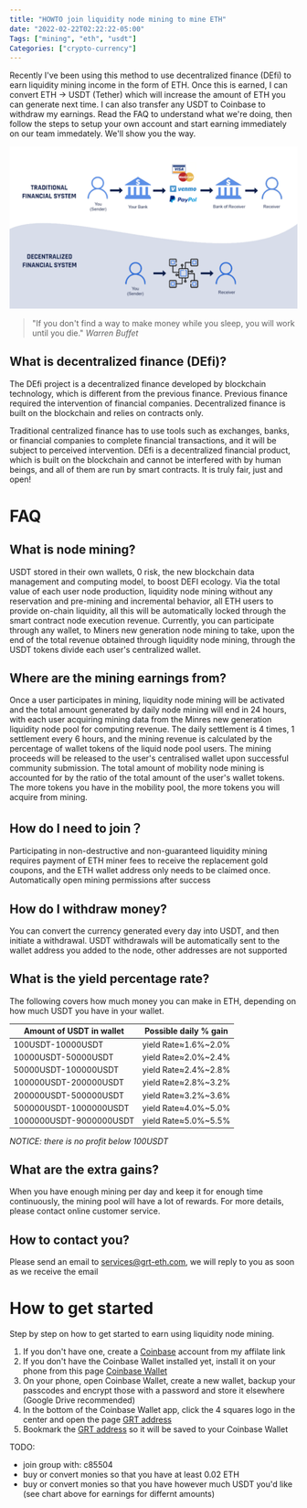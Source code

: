 ```yaml
---
title: "HOWTO join liquidity node mining to mine ETH"
date: "2022-02-22T02:22:22-05:00"
Tags: ["mining", "eth", "usdt"]
Categories: ["crypto-currency"]
---
```

Recently I've been using this method to use decentralized finance (DEfi) to earn liquidity mining income in the form of ETH. Once this is earned, I can convert ETH -> USDT (Tether) which will increase the amount of ETH you can generate next time. I can also transfer any USDT to Coinbase to withdraw my earnings. Read the FAQ to understand what we're doing, then follow the steps to setup your own account and start earning immediately on our team immedately. We'll show you the way.

<div align="center"><img src="../static/2022/cefi-defi.png"></div>

> "If you don't find a way to make money while you sleep, you will work until you die." *Warren Buffet*

## What is decentralized finance (DEfi)?

The DEfi project is a decentralized finance developed by blockchain technology, which is different from the previous finance. Previous finance required the intervention of financial companies. Decentralized finance is built on the blockchain and relies on contracts only.

Traditional centralized finance has to use tools such as exchanges, banks, or financial companies to complete financial transactions, and it will be subject to perceived intervention. DEfi is a decentralized financial product, which is built on the blockchain and cannot be interfered with by human beings, and all of them are run by smart contracts. It is truly fair, just and open!

# FAQ

## What is node mining?

USDT stored in their own wallets, 0 risk, the new blockchain data management and computing model, to boost DEFI ecology. Via the total value of each user node production, liquidity node mining without any reservation and pre-mining and incremental behavior, all ETH users to provide on-chain liquidity, all this will be automatically locked through the smart contract node execution revenue. Currently, you can participate through any wallet, to Miners new generation node mining to take, upon the end of the total revenue obtained through liquidity node mining, through the USDT tokens divide each user's centralized wallet.

## Where are the mining earnings from?

Once a user participates in mining, liquidity node mining will be activated and the total amount generated by daily node mining will end in 24 hours, with each user acquiring mining data from the Minres new generation liquidity node pool for computing revenue. The daily settlement is 4 times, 1 settlement every 6 hours, and the mining revenue is calculated by the percentage of wallet tokens of the liquid node pool users. The mining proceeds will be released to the user's centralised wallet upon successful community submission. The total amount of mobility node mining is accounted for by the ratio of the total amount of the user's wallet tokens. The more tokens you have in the mobility pool, the more tokens you will acquire from mining.

## How do I need to join？

Participating in non-destructive and non-guaranteed liquidity mining requires payment of ETH miner fees to receive the replacement gold coupons, and the ETH wallet address only needs to be claimed once. Automatically open mining permissions after success

## How do I withdraw money?

You can convert the currency generated every day into USDT, and then initiate a withdrawal. USDT withdrawals will be automatically sent to the wallet address you added to the node, other addresses are not supported

## What is the yield percentage rate?

The following covers how much money you can make in ETH, depending on how much USDT you have in your wallet. 

| Amount of USDT in wallet | Possible daily % gain |
| ------------------------ | ------------------------------ |
| 100USDT-10000USDT | yield Rate≈1.6%~2.0% |
| 10000USDT-50000USDT | yield Rate≈2.0%~2.4% |
| 50000USDT-100000USDT | yield Rate≈2.4%~2.8% |
| 100000USDT-200000USDT | yield Rate≈2.8%~3.2% |
| 200000USDT-500000USDT | yield Rate≈3.2%~3.6% |
| 500000USDT-1000000USDT | yield Rate≈4.0%~5.0% |
| 1000000USDT-9000000USDT | yield Rate≈5.0%~5.5% |

_NOTICE: there is no profit below 100USDT_

## What are the extra gains?

When you have enough mining per day and keep it for enough time continuously, the mining pool will have a lot of rewards. For more details, please contact online customer service.

## How to contact you?

Please send an email to services@grt-eth.com, we will reply to you as soon as we receive the email

# How to get started

Step by step on how to get started to earn using liquidity node mining. 

1) If you don't have one, create a [Coinbase](https://coinbase.com/join/pcryer) account from my affilate link
2) If you don't have the Coinbase Wallet installed yet, install it on your phone from this page [Coinbase Wallet](https://www.coinbase.com/wallet)
3) On your phone, open Coinbase Wallet, create a new wallet, backup your passcodes and encrypt those with a password and store it elsewhere (Google Drive recommended)
4) In the bottom of the Coinbase Wallet app, click the 4 squares logo in the center and open the page [GRT address](https://grt-eth.com/grt_erc/#/)
5) Bookmark the [GRT address](https://grt-eth.com/grt_erc/#/) so it will be saved to your Coinbase Wallet

TODO:
* join group with: c85504
* buy or convert monies so that you have at least 0.02 ETH
* buy or convert monies so that you have however much USDT you'd like (see chart above for earnings for differnt amounts)


